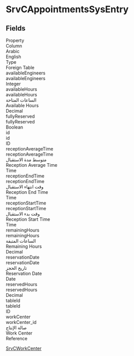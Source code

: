 
<div class='tableName'>


# SrvCAppointmentsSysEntry
</div>


<ContentFilter/>

<div class='searchable'>

## Fields

<div class="nama-table">
<div class="row header-row">
<div class="cell">Property</div>
<div class="cell">Column</div>
<div class="cell">Arabic</div>
<div class="cell">English</div>
<div class="cell">Type</div>
<div class="cell">Foreign Table</div>
</div><div class="row searchable" id="availableEngineers">
<div class="cell" data-label="Property">availableEngineers</div>
<div class="cell" data-label="Column">availableEngineers</div>
<div class="cell" data-label="Arabic"></div>
<div class="cell" data-label="English"></div>
<div class="cell" data-label="Type">Integer</div>

</div>

<div class="row searchable" id="availableHours">
<div class="cell" data-label="Property">availableHours</div>
<div class="cell" data-label="Column">availableHours</div>
<div class="cell" data-label="Arabic">الساعات المتاحة</div>
<div class="cell" data-label="English">Available Hours</div>
<div class="cell" data-label="Type">Decimal</div>

</div>

<div class="row searchable" id="fullyReserved">
<div class="cell" data-label="Property">fullyReserved</div>
<div class="cell" data-label="Column">fullyReserved</div>
<div class="cell" data-label="Arabic"></div>
<div class="cell" data-label="English"></div>
<div class="cell" data-label="Type">Boolean</div>

</div>

<div class="row searchable" id="id">
<div class="cell" data-label="Property">id</div>
<div class="cell" data-label="Column">id</div>
<div class="cell" data-label="Arabic"></div>
<div class="cell" data-label="English"></div>
<div class="cell" data-label="Type">ID</div>

</div>

<div class="row searchable" id="receptionAverageTime">
<div class="cell" data-label="Property">receptionAverageTime</div>
<div class="cell" data-label="Column">receptionAverageTime</div>
<div class="cell" data-label="Arabic">متوسط مدة الاستقبال</div>
<div class="cell" data-label="English">Reception Average Time</div>
<div class="cell" data-label="Type">Time</div>

</div>

<div class="row searchable" id="receptionEndTime">
<div class="cell" data-label="Property">receptionEndTime</div>
<div class="cell" data-label="Column">receptionEndTime</div>
<div class="cell" data-label="Arabic">وقت انتهاء الاستقبال</div>
<div class="cell" data-label="English">Reception End Time</div>
<div class="cell" data-label="Type">Time</div>

</div>

<div class="row searchable" id="receptionStartTime">
<div class="cell" data-label="Property">receptionStartTime</div>
<div class="cell" data-label="Column">receptionStartTime</div>
<div class="cell" data-label="Arabic">وقت بدء الاستقبال</div>
<div class="cell" data-label="English">Reception Start Time</div>
<div class="cell" data-label="Type">Time</div>

</div>

<div class="row searchable" id="remainingHours">
<div class="cell" data-label="Property">remainingHours</div>
<div class="cell" data-label="Column">remainingHours</div>
<div class="cell" data-label="Arabic">الساعات المتبقة</div>
<div class="cell" data-label="English">Remaining Hours</div>
<div class="cell" data-label="Type">Decimal</div>

</div>

<div class="row searchable" id="reservationDate">
<div class="cell" data-label="Property">reservationDate</div>
<div class="cell" data-label="Column">reservationDate</div>
<div class="cell" data-label="Arabic">تاريخ الحجز</div>
<div class="cell" data-label="English">Reservation Date</div>
<div class="cell" data-label="Type">Date</div>

</div>

<div class="row searchable" id="reservedHours">
<div class="cell" data-label="Property">reservedHours</div>
<div class="cell" data-label="Column">reservedHours</div>
<div class="cell" data-label="Arabic"></div>
<div class="cell" data-label="English"></div>
<div class="cell" data-label="Type">Decimal</div>

</div>

<div class="row searchable" id="tableId">
<div class="cell" data-label="Property">tableId</div>
<div class="cell" data-label="Column">tableId</div>
<div class="cell" data-label="Arabic"></div>
<div class="cell" data-label="English"></div>
<div class="cell" data-label="Type">ID</div>

</div>

<div class="row searchable" id="workCenter">
<div class="cell" data-label="Property">workCenter</div>
<div class="cell" data-label="Column">workCenter_id</div>
<div class="cell" data-label="Arabic">صالة الإنتاج</div>
<div class="cell" data-label="English">Work Center</div>
<div class="cell" data-label="Type">Reference</div>
<div class="cell" data-label="Foreign Table">

 [SrvCWorkCenter](/modules/srvcenter/SrvCWorkCenter.md) 
</div>
</div>


</div>
</div>

